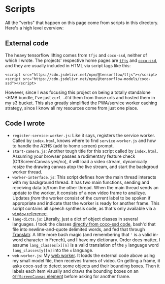 # Scripts

All the "verbs" that happen on this page come from scripts in this directory. Here's a high level overview:

## External code

The heavy tensorflow lifting comes from `tfjs` and `coco-ssd`, neither of which I wrote. The projects' respective home pages are [`tfjs`]() and [`coco-ssd`](), and they are usually included in HTML via script tags like this:

```
<script src="https://cdn.jsdelivr.net/npm/@tensorflow/tfjs"></script>
<script src="https://cdn.jsdelivr.net/npm/@tensorflow-models/coco-ssd"></script>
```

However, since I was focusing this project on being a totally standalone <6MB bundle, I've just `curl -O`'d them from those urls and hosted them in my s3 bucket. This also greatly simplified the PWA/service worker caching strategy, since I know all my resources come from just one place.

## Code I wrote

- `register-service-worker.js`: Like it says, registers the service worker. Called by `index.html`, knows where to find `service-worker.js` and how to handle the A2HS (add to home screen) prompt.
- `start-camera.js`: Another tough title for this script called by `index.html`. Assuming your browser passes a rudimentary feature check (OffScreenCanvas yes/no), it will load a video stream, dynamically resize the drawing canvas atop the live stream, and start the backgroud worker thread.
- `worker-interface.js`: This script defines how the main thread interacts with my background thread. It has two main functions, sending and receiving data to/from the other thread. When the main thread sends an update *to* the worker, it consists of a new video frame to analizye. Updates *from* the worker consist of the current label to be spoken if appropriate and indicate that the worker is ready for another frame. This script contains all speech synthesis code, as that's only available via a [`window` reference](https://developer.mozilla.org/en-US/docs/Web/API/Window/speechSynthesis).
- `lang-dicts.js`: Literally, just a dict of object classes in several languages. I took the classes [directly from coco-ssd code](https://github.com/tensorflow/tfjs-models/blob/75ba186dad87c6bd45cf8b2588cb0eae454553fa/coco-ssd/src/classes.ts), bash'd that file into newline-and-quote delimited words, and fed that through [Translatr](https://translatr.varunmalhotra.xyz/). A little more bash magic (and remembering that `'` is a valid in-word character in French), and I have my dictionary. Order does matter, I assume `lang_classes[x][n]` is a valid translation of the `y` language word `lang_classes[y][n]` into the `x` language.
- `web-worker.js`: My [web worker](https://www.w3schools.com/html/html5_webworkers.asp). It loads the external code above using my small model file, then receives frames of video. On getting a frame, it asks coco-ssd to detect some objects and their bounding boxes. Then it labels each item visually and draws the bounding boxes on an [`OffScreenCanvas` element](https://developer.mozilla.org/en-US/docs/Web/API/OffscreenCanvas) before asking for another frame.
